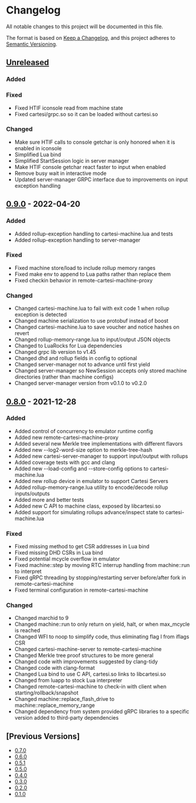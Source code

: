 # Changelog
All notable changes to this project will be documented in this file.

The format is based on [Keep a Changelog](https://keepachangelog.com/en/1.0.0/),
and this project adheres to [Semantic Versioning](https://semver.org/spec/v2.0.0.html).

## [Unreleased]

### Added

### Fixed

- Fixed HTIF iconsole read from machine state
- Fixed cartesi/grpc.so so it can be loaded without cartesi.so

### Changed

- Make sure HTIF calls to console getchar is only honored when it is enabled in iconsole
- Simplified Lua bind
- Simplified StartSession logic in server manager
- Make HTIF console getchar react faster to input when enabled
- Remove busy wait in interactive mode
- Updated server-manager GRPC interface due to improvements on input exception handling

## [0.9.0] - 2022-04-20

### Added

- Added rollup-exception handling to cartesi-machine.lua and tests
- Added rollup-exception handling to server-manager

### Fixed

- Fixed machine store/load to include rollup memory ranges
- Fixed make env to append to Lua paths rather than replace them
- Fixed checkin behavior in remote-cartesi-machine-proxy

### Changed

- Changed cartesi-machine.lua to fail with exit code 1 when rollup exception is detected
- Changed machine serialization to use protobuf instead of boost
- Changed cartesi-machine.lua to save voucher and notice hashes on revert
- Changed rollup-memory-range.lua to input/output JSON objects
- Changed to LuaRocks for Lua dependencies
- Changed grpc lib version to v1.45
- Changed dhd and rollup fields in config to optional
- Changed server-manager not to advance until first yield
- Changed server-manager so NewSession accepts only stored machine directories (rather than machine configs)
- Changed server-manager version from v0.1.0 to v0.2.0

## [0.8.0] - 2021-12-28

### Added

- Added control of concurrency to emulator runtime config
- Added new remote-cartesi-machine-proxy
- Added several new Merkle tree implementations with different flavors
- Added new --log2-word-size option to merkle-tree-hash
- Added new cartesi-server-manager to support input/output with rollups
- Added coverage tests with gcc and clang
- Added new --load-config and --store-config options to cartesi-machine.lua
- Added new rollup device in emulator to support Cartesi Servers
- Added rollup-memory-range.lua utility to encode/decode rollup inputs/outputs
- Added more and better tests
- Added new C API to machine class, exposed by libcartesi.so
- Added support for simulating rollups advance/inspect state to cartesi-machine.lua

### Fixed

- Fixed missing method to get CSR addresses in Lua bind
- Fixed missing DHD CSRs in Lua bind
- Fixed potential mcycle overflow in emulator
- Fixed machine::step by moving RTC interrup handling from machine::run to interpret
- Fixed gRPC threading by stopping/restarting server before/after fork in remote-cartesi-machine
- Fixed terminal configuration in remote-cartesi-machine

### Changed

- Changed marchid to 9
- Changed machine::run to only return on yield, halt, or when max\_mcycle is reached
- Changed WFI to noop to simplify code, thus eliminating flag I from iflags CSR
- Changed cartesi-machine-server to remote-cartesi-machine
- Changed Merkle tree proof structures to be more general
- Changed code with improvements suggested by clang-tidy
- Changed code with clang-format
- Changed Lua bind to use C API, cartesi.so links to libcartesi.so
- Changed from luapp to stock Lua interpreter
- Changed remote-cartesi-machine to check-in with client when starting/rollback/snapshot
- Changed machine::replace\_flash\_drive to machine::replace\_memory\_range
- Changed dependency from system provided gRPC libraries to a specific version added to third-party dependencies

## [Previous Versions]
- [0.7.0]
- [0.6.0]
- [0.5.1]
- [0.5.0]
- [0.4.0]
- [0.3.0]
- [0.2.0]
- [0.1.0]

[Unreleased]: https://github.com/cartesi/machine-emulator/compare/v0.9.0...HEAD
[0.9.0]: https://github.com/cartesi/machine-emulator/releases/tag/v0.9.0
[0.8.0]: https://github.com/cartesi/machine-emulator/releases/tag/v0.8.0
[0.7.0]: https://github.com/cartesi/machine-emulator/releases/tag/v0.7.0
[0.6.0]: https://github.com/cartesi/machine-emulator/releases/tag/v0.6.0
[0.5.1]: https://github.com/cartesi/machine-emulator/releases/tag/v0.5.1
[0.5.0]: https://github.com/cartesi/machine-emulator/releases/tag/v0.5.0
[0.4.0]: https://github.com/cartesi/machine-emulator/releases/tag/v0.4.0
[0.3.0]: https://github.com/cartesi/machine-emulator/releases/tag/v0.3.0
[0.2.0]: https://github.com/cartesi/machine-emulator/releases/tag/v0.2.0
[0.1.0]: https://github.com/cartesi/machine-emulator/releases/tag/v0.1.0
